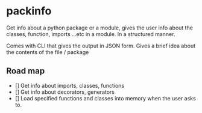 # packinfo

Get info about a python package or a module, gives the user info about the classes, function, imports ...etc in a module.
In a structured manner.

Comes with CLI that gives the output in JSON form.
Gives a brief idea about the contents of the file / package

## Road map

- [] Get info about imports, classes, functions
- [] Get info about decorators, generators
- [] Load specified functions and classes into memory when the user asks to.
